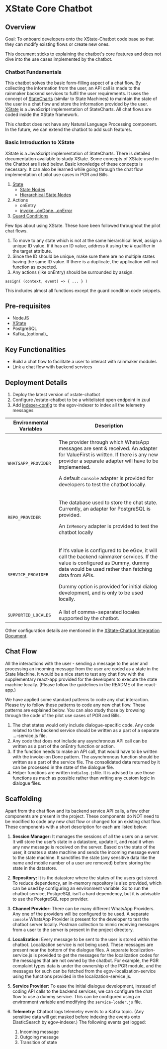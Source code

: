 # XState Core Chatbot

## Overview

Goal: To onboard developers onto the XState-Chatbot code base so that they can modify existing flows or create new ones.

This document sticks to explaining the chatbot's core features and does not dive into the use cases implemented by the chatbot.&#x20;

### Chatbot Fundamentals

This chatbot solves the basic form-filling aspect of a chat flow. By collecting the information from the user, an API call is made to the rainmaker backend services to fulfil the user requirements. It uses the concept of [StateCharts](https://statecharts.github.io/) (similar to State Machines) to maintain the state of the user in a chat flow and store the information provided by the user. [XState](https://xstate.js.org/docs/) is a JavaScript implementation of StateCharts. All chat flows are coded inside the XState framework.

This chatbot does not have any Natural Language Processing component. In the future, we can extend the chatbot to add such features.

### Basic Introduction to XState

XState is a JavaScript implementation of StateCharts. There is detailed documentation available to study XState. Some concepts of XState used in the Chatbot are listed below. Basic knowledge of these concepts is necessary. It can also be learned while going through the chat flow implementation of pilot use cases in PGR and Bills.

1. [State](https://xstate.js.org/docs/guides/states.html)
   * [State Nodes](https://xstate.js.org/docs/guides/statenodes.html)
   * [Hierarchical State Nodes](https://xstate.js.org/docs/guides/hierarchical.html)
2. Actions
   * onEntry
   * [invoke…onDone…onError](https://xstate.js.org/docs/guides/communication.html#the-invoke-property)
3. [Guard Conditions](https://xstate.js.org/docs/guides/guards.html#guards-condition-functions)

Few tips about using XState. These have been followed throughout the pilot chat flows.

1. To move to any state which is not at the same hierarchical level, assign a unique ID value. If it has an ID value, address it using the # qualifier in the target attribute.
2. Since the ID should be unique, make sure there are no multiple states having the same ID value. If there is a duplicate, the application will not function as expected.
3. Any actions (like onEntry) should be surrounded by assign.

```
assign( (context, event) => { ... } )
```

This includes almost all functions except the guard condition code snippets.

## Pre-requisites

* NodeJS
* [XState](https://xstate.js.org/docs/)
* PostgreSQL
* Kafka\_(optional)\_

## Key Functionalities

* Build a chat flow to facilitate a user to interact with rainmaker modules
* Link a chat flow with backend services

## Deployment Details

1. Deploy the latest version of xstate-chatbot
2. Configure /xstate-chatbot to be a whitelisted open endpoint in zuul
3. Add [indexer-config](https://github.com/egovernments/configs/blob/DEV/egov-indexer/chatbot-telemetry-v2.yaml) to the egov-indexer to index all the telemetry messages

| Environmental Variables | Description                                                                                                                                                                                                                                                                                           |
| ----------------------- | ----------------------------------------------------------------------------------------------------------------------------------------------------------------------------------------------------------------------------------------------------------------------------------------------------- |
| `WHATSAPP_PROVIDER`     | <p>The provider through which WhatsApp messages are sent &#x26; received. An adapter for ValueFirst is written. If there is any new provider a separate adapter will have to be implemented.</p><p>A default <code>console</code> adapter is provided for developers to test the chatbot locally.</p> |
| `REPO_PROVIDER`         | <p>The database used to store the chat state. Currently, an adapter for PostgreSQL is provided.</p><p>An <code>InMemory</code> adapter is provided to test the chatbot locally</p>                                                                                                                    |
| `SERVICE_PROVIDER`      | <p>If it’s value is configured to be eGov, it will call the backend rainmaker services. If the value is configured as Dummy, dummy data would be used rather than fetching data from APIs.</p><p>Dummy option is provided for initial dialog development, and is only to be used locally.</p>         |
| `SUPPORTED_LOCALES`     | A list of comma-separated locales supported by the chatbot.                                                                                                                                                                                                                                           |

Other configuration details are mentioned in the [XState-Chatbot Integration Document](xstate-chatbot-integration-document.md).

## Chat Flow&#x20;

All the interactions with the user - sending a message to the user and processing an incoming message from the user are coded as a state in the State Machine. It would be a nice start to test any chat flow with the supplementary react-app provided for the developers to execute the state machine locally. (Please follow the guidelines in the README of the react-app.)

We have applied some standard patterns to code any chat interaction. Please try to follow these patterns to code any new chat flow. These patterns are explained below. You can also study those by browsing through the code of the pilot use cases of PGR and Bills.

1. The chat states would only include dialogue-specific code. Any code related to the backend service should be written as a part of a separate …-service.js file.
2. Any code that does not include any asynchronous API call can be written as a part of the onEntry function or action.
3. If the function needs to make an API call, that would have to be written with the invoke-on Done pattern. The asynchronous function should be written as a part of the service file. The consolidated data returned by it can be processed in the state of the dialogue file.
4. Helper functions are written in`dialog.js`file. It is advised to use those functions as much as possible rather than writing any custom logic in dialogue files.

## Scaffolding

Apart from the chat flow and its backend service API calls, a few other components are present in the project. These components do NOT need to be modified to code any new chat flow or changed for an existing chat flow. These components with a short description for each are listed below:

1. **Session Manager:** It manages the sessions of all the users on a server. It will store the user’s state in a datastore, update it, and read it when any new message is received on the server. Based on the state of the user, it creates a state machine and sends the incoming message event to the state machine. It sanctifies the state (any sensitive data like the name and mobile number of a user are removed) before storing the state in the datastore.
2. **Repository:** It is the datastore where the states of the users get stored. To reduce dependency, an in-memory repository is also provided, which can be used by configuring an environment variable. So to run the chatbot service, PostgreSQL isn’t a hard dependency, but it is advisable to use the PostgreSQL repo provider.
3. **Channel Provider:** There can be many different WhatsApp Providers. Any one of the providers will be configured to be used. A separate `console` WhatsApp Provider is present for the developer to test the chatbot server locally. Postman collection to mimic receiving messages from a user to the server is present in the project directory.
4. **Localization:** Every message to be sent to the user is stored within the chatbot. Localization service is not being used. These messages are present near the bottom of the dialogue files. A separate localization-service.js is provided to get the messages for the localization codes for the messages that are not owned by the chatbot. For example, the PGR complaint types data is under the ownership of the PGR module, and the messages for such can be fetched from the egov-localization-service using the functions provided in the localization-service.js.
5. **Service Provider:** To ease the initial dialogue development, instead of coding API calls to the backend services, we can configure the chat flow to use a dummy service. This can be configured using an environment variable and modifying the `service-loader.js` file.
6.  **Telemetry:** Chatbot logs telemetry events to a Kafka topic. (Any sensitive data will get masked before indexing the events onto ElasticSearch by egov-indexer.) The following events get logged:

    1. Incoming message
    2. Outgoing message
    3. Transition of state

